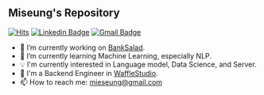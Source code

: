## Miseung's Repository

[![Hits](https://hits.seeyoufarm.com/api/count/incr/badge.svg?url=https%3A%2F%2Fgithub.com%2Fmieseung%2Fhit-counter&count_bg=%2387ACE5&title_bg=%23555555&icon=&icon_color=%23E7E7E7&title=hits&edge_flat=false)](https://hits.seeyoufarm.com)
[![Linkedin Badge](https://img.shields.io/badge/-LinkedIn-blue?style=flat-square&logo=Linkedin&logoColor=white&link=https://www.linkedin.com/in/miseung-kim-459556200/)](https://www.linkedin.com/in/miseung-kim-459556200)
[![Gmail Badge](https://img.shields.io/badge/Gmail-d14836?style=flat-square&logo=Gmail&logoColor=white&link=mailto:mieseung@gmail.com)](mailto:mieseung@gmail.com)


- 🔭 I’m currently working on [BankSalad](https://github.com/banksalad).
- 🌱 I’m currently learning Machine Learning, especially NLP.
- 💡 I'm currently interested in Language model, Data Science, and Server.
- 🧇 I'm a Backend Engineer in [WaffleStudio](https://github.com/wafflestudio).
- 📫 How to reach me: mieseung@gmail.com
